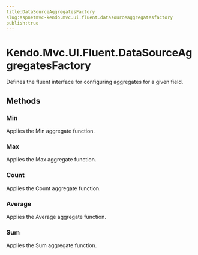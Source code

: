 ```yaml
---
title:DataSourceAggregatesFactory
slug:aspnetmvc-kendo.mvc.ui.fluent.datasourceaggregatesfactory
publish:true
---
```


# Kendo.Mvc.UI.Fluent.DataSourceAggregatesFactory
Defines the fluent interface for configuring aggregates for a given field.



## Methods

### Min
Applies the Min aggregate function.




### Max
Applies the Max aggregate function.




### Count
Applies the Count aggregate function.




### Average
Applies the Average aggregate function.




### Sum
Applies the Sum aggregate function.





